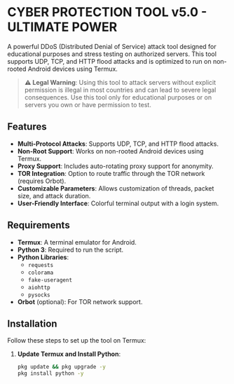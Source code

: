 # CYBER PROTECTION TOOL v5.0 - ULTIMATE POWER

A powerful DDoS (Distributed Denial of Service) attack tool designed for educational purposes and stress testing on authorized servers. This tool supports UDP, TCP, and HTTP flood attacks and is optimized to run on non-rooted Android devices using Termux.

> **⚠️ Legal Warning**: Using this tool to attack servers without explicit permission is illegal in most countries and can lead to severe legal consequences. Use this tool only for educational purposes or on servers you own or have permission to test.

## Features
- **Multi-Protocol Attacks**: Supports UDP, TCP, and HTTP flood attacks.
- **Non-Root Support**: Works on non-rooted Android devices using Termux.
- **Proxy Support**: Includes auto-rotating proxy support for anonymity.
- **TOR Integration**: Option to route traffic through the TOR network (requires Orbot).
- **Customizable Parameters**: Allows customization of threads, packet size, and attack duration.
- **User-Friendly Interface**: Colorful terminal output with a login system.

## Requirements
- **Termux**: A terminal emulator for Android.
- **Python 3**: Required to run the script.
- **Python Libraries**:
  - `requests`
  - `colorama`
  - `fake-useragent`
  - `aiohttp`
  - `pysocks`
- **Orbot** (optional): For TOR network support.

## Installation
Follow these steps to set up the tool on Termux:

1. **Update Termux and Install Python**:
   ```bash
   pkg update && pkg upgrade -y
   pkg install python -y
